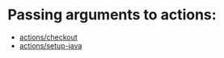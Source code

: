 # Passing arguments to actions:

- [actions/checkout](https://github.com/actions/checkout)
- [actions/setup-java](https://github.com/actions/setup-java)
